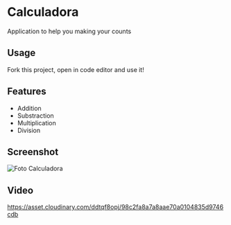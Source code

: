 # Calculadora

Application to help you making your counts

## Usage

Fork this project, open in code editor and use it!

## Features

- Addition
- Substraction  
- Multiplication
- Division

## Screenshot
![Foto Calculadora](https://res.cloudinary.com/ddtqf8opj/image/upload/c_scale,w_300/v1680026524/Calculadora_avjjxj.png)

## Video
https://asset.cloudinary.com/ddtqf8opj/98c2fa8a7a8aae70a0104835d9746cdb
